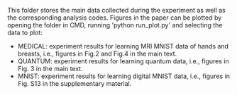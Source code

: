 This folder stores the main data collected during the experiment as well as the corresponding analysis codes.
Figures in the paper can be plotted by opening the folder in CMD, running 'python run_plot.py' and selecting the data to plot:

- MEDICAL: experiment results for learning MRI MNIST data of hands and breasts, i.e., figures in Fig.2 and Fig.4 in the main text.
- QUANTUM: experiment results for learning quantum data, i.e., figures in Fig. 3 in the main text.
- MNIST: experiment results for learning digital MNIST data, i.e., figures in Fig. S13 in the supplementary material.
